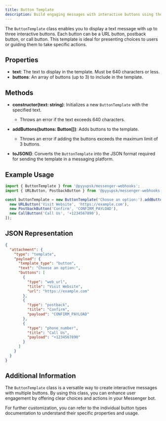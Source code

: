 ```yaml
---
title: Button Template
description: Build engaging messages with interactive buttons using the ButtonTemplate class.
---
```


The `ButtonTemplate` class enables you to display a text message with up to three interactive buttons. Each button can be a URL button, postback button, or call button. This template is ideal for presenting choices to users or guiding them to take specific actions.

## Properties

- **text**: The text to display in the template. Must be 640 characters or less.
- **buttons**: An array of buttons (up to 3) to include in the template.

## Methods

- **constructor(text: string)**: Initializes a new `ButtonTemplate` with the specified text.

  - Throws an error if the text exceeds 640 characters.

- **addButtons(buttons: Button[])**: Adds buttons to the template.

  - Throws an error if adding the buttons exceeds the maximum limit of 3 buttons.

- **toJSON()**: Converts the `ButtonTemplate` into the JSON format required for sending the template in a messaging platform.

## Example Usage

```typescript
import { ButtonTemplate } from '@pyyupsk/messenger-webhooks';
import { URLButton, PostbackButton } from '@pyyupsk/messenger-webhooks';

const buttonTemplate = new ButtonTemplate('Choose an option:').addButtons([
  new URLButton('Visit Website', 'https://example.com'),
  new PostbackButton('Confirm', 'CONFIRM_PAYLOAD'),
  new CallButton('Call Us', '+1234567890'),
]);
```

## JSON Representation

```json
{
  "attachment": {
    "type": "template",
    "payload": {
      "template_type": "button",
      "text": "Choose an option:",
      "buttons": [
        {
          "type": "web_url",
          "title": "Visit Website",
          "url": "https://example.com"
        },
        {
          "type": "postback",
          "title": "Confirm",
          "payload": "CONFIRM_PAYLOAD"
        },
        {
          "type": "phone_number",
          "title": "Call Us",
          "payload": "+1234567890"
        }
      ]
    }
  }
}
```

## Additional Information

The `ButtonTemplate` class is a versatile way to create interactive messages with multiple buttons. By using this class, you can enhance user engagement by offering clear choices and actions in your Messenger bot.

For further customization, you can refer to the individual button types documentation to understand their specific properties and usage.
